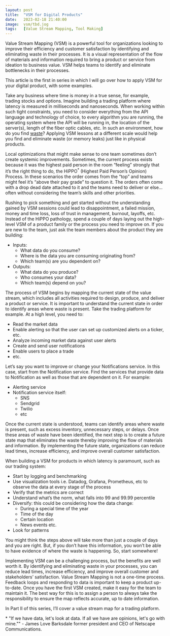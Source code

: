 ```yaml
---
layout: post
title:  "VSM for Digital Products"
date:   2023-02-18 21:40:00
image:  vsm/tbd.jog
tags:   [Value Stream Mapping, Tool Making]
---
```


Value Stream Mapping (VSM) is a powerful tool for organizations looking to improve their efficiency and customer satisfaction by identifying and eliminating waste in their processes. It is a visual representation of the flow of materials and information required to bring a product or service from ideation to business value. VSM helps teams to identify and eliminate bottlenecks in their processes.

This article is the first in series in which I will go over how to apply VSM for your digital product, with some examples.

Take any business where time is money in a true sense, for example, trading stocks and options. Imagine building a trading platform where latency is measured in milliseconds and nanoseconds. When working within such tight constraints, you need to consider everything from the API language and technology of choice, to every algorithm you are running, the operating system where the API will be running in, the location of the server(s), length of the fiber optic cables, etc. In such an environment, how do you find [waste](https://www.youtube.com/watch?v=4YCi57K2jac)? Applying VSM lessons at a different scale would help you find and eliminate waste (or memory leaks) just like in physical products.

Local optimizations that might make sense to one team sometimes don’t create systemic improvements. Sometimes, the current process exists because it was the highest paid person in the room “feeling” strongly that it’s the right thing to do, the HiPPO<sup>*</sup> (Highest Paid Person’s Opinion) Process. In these scenarios the order comes from the “top” and teams might feel it’s “above their pay grade” to question it. The orders often come with a drop dead date attached to it and the teams need to deliver or else… often without considering the team’s skills and other priorities.

Rushing to pick something and get started without the understanding gained by VSM sessions could lead to disappointment, a failed mission, money and time loss, loss of trust in management, burnout, layoffs, etc. Instead of the HiPPO pathology, spend a couple of days laying out the high-level VSM of a product family or the process you need to improve on. If you are new to the team, just ask the team members about the product they are building:
- Inputs:
  - What data do you consume?
  - Where is the data you are consuming originating from?
  - Which team(s) are you dependent on?
- Outputs:
  - What data do you produce?
  - Who consumes your data?
  - Which team(s) depend on you?

The process of VSM begins by mapping the current state of the value stream, which includes all activities required to design, produce, and deliver a product or service. It is important to understand the current state in order to identify areas where waste is present. Take the trading platform for example. At a high level, you need to:
- Read the market data
- Enable alerting so that the user can set up customized alerts on a ticker, etc.
- Analyze incoming market data against user alerts
- Create and send user notifications
- Enable users to place a trade
- etc.

Let’s say you want to improve or change your Notifications service. In this case, start from the Notification service. Find the services that provide data to Notification as well as those that are dependent on it. For example:
- Alerting service
- Notification service itself:
  - SNS
  - Sendgrid
  - Twilio 
  - etc

Once the current state is understood, teams can identify areas where waste is present, such as excess inventory, unnecessary steps, or delays. Once these areas of waste have been identified, the next step is to create a future state map that eliminates the waste thereby improving the flow of materials and information. By implementing the future state, organizations can reduce lead times, increase efficiency, and improve overall customer satisfaction.

When building a VSM for products in which latency is paramount, such as our trading system:
- Start by logging and benchmarking
- Use visualization tools i.e. Datadog, Grafana, Prometheus, etc to observe the data at every stage of the process
- Verify that the metrics are correct 
- Understand what’s the norm, what falls into 99 and 99.99 percentile
- Diversify: this could be considering how the data change:
  - During a special time of the year
  - Time of the day
  - Certain location
  - News events etc.
- Look for patterns

You might think the steps above will take more than just a couple of days and you are right. But, if you don’t have this information, you won’t be able to have evidence of where the waste is happening. So, start somewhere!

Implementing VSM can be a challenging process, but the benefits are well worth it. By identifying and eliminating waste in your processes, you can reduce lead times, increase efficiency, and improve overall customer and stakeholders’ satisfaction. Value Stream Mapping is not a one-time process. Feedback loops and responding to data is important to keep a product up-to-date. Once you have the first VSM created, make it easy for the team to maintain it. The best way for this is to assign a person to always take the responsibility to ensure the map reflects accurate, up to date information. 


In Part II of this series, I’ll cover a value stream map for a trading platform.


\* "If we have data, let's look at data. If all we have are opinions, let's go with mine."" - James Love Barksdale former president and CEO of Netscape Communications.
